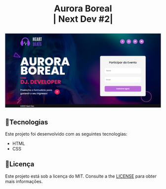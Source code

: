 

<h1 align="center">
Aurora Boreal<br>
| Next Dev #2| <br>
</h1>

<h2 align="center">
<img src="github/Projeto.png" alt="Projeto" width="950">
</h2>

## :rocket:**Tecnologias**
Este projeto foi desenvolvido com as seguintes tecnologias:
*  HTML
*  CSS

## :pencil:**Licença**
Este projeto está sob a licença do MIT. Consulte a the [LICENSE](https://github.com/LuisRobertoAntunes/Aurora-Boreal/blob/main/github/LICENSE) para obter mais informações.